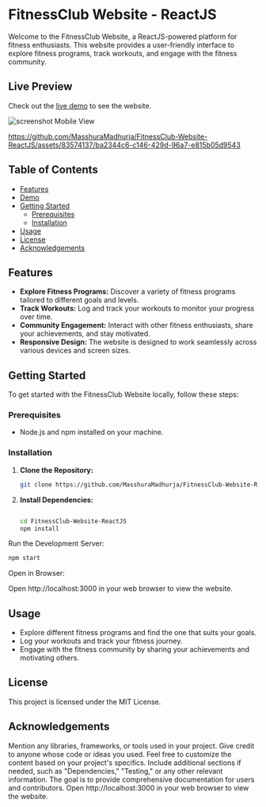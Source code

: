 # FitnessClub Website - ReactJS
Welcome to the FitnessClub Website, a ReactJS-powered platform for fitness enthusiasts. This website provides a user-friendly interface to explore fitness programs, track workouts, and engage with the fitness community.

## Live Preview
Check out the [live demo](https://fitness-website-reactjs.netlify.app/) to see the website.

![screenshot](https://github.com/MasshuraMadhurja/FitnessClub-Website-ReactJS/assets/83574137/3fced8ce-aaf9-4f6a-98a6-7b6377e3d54a)
Mobile View


https://github.com/MasshuraMadhurja/FitnessClub-Website-ReactJS/assets/83574137/ba2344c6-c146-429d-96a7-e815b05d9543




## Table of Contents

- [Features](#features)
- [Demo](#demo)
- [Getting Started](#getting-started)
  - [Prerequisites](#prerequisites)
  - [Installation](#installation)
- [Usage](#usage)
- [License](#license)
- [Acknowledgements](#acknowledgements)

## Features

- **Explore Fitness Programs:** Discover a variety of fitness programs tailored to different goals and levels.
- **Track Workouts:** Log and track your workouts to monitor your progress over time.
- **Community Engagement:** Interact with other fitness enthusiasts, share your achievements, and stay motivated.
- **Responsive Design:** The website is designed to work seamlessly across various devices and screen sizes.


## Getting Started

To get started with the FitnessClub Website locally, follow these steps:

### Prerequisites

- Node.js and npm installed on your machine.

### Installation

1. **Clone the Repository:**
   ```bash
   git clone https://github.com/MasshuraMadhurja/FitnessClub-Website-ReactJS.git

2. **Install Dependencies:**

    ```bash

   cd FitnessClub-Website-ReactJS
   npm install
    ```
Run the Development Server:

   ```bash
   npm start
   ```
Open in Browser:

Open http://localhost:3000 in your web browser to view the website.

## Usage
- Explore different fitness programs and find the one that suits your goals.
- Log your workouts and track your fitness journey.
- Engage with the fitness community by sharing your achievements and motivating others.

## License
This project is licensed under the MIT License.

## Acknowledgements
Mention any libraries, frameworks, or tools used in your project.
Give credit to anyone whose code or ideas you used.
Feel free to customize the content based on your project's specifics. Include additional sections if needed, such as "Dependencies," "Testing," or any other relevant information. The goal is to provide comprehensive documentation for users and contributors.
Open http://localhost:3000 in your web browser to view the website.



